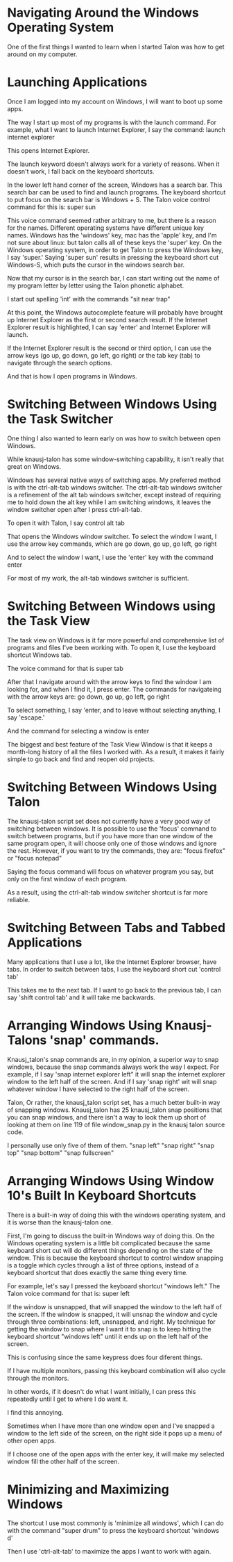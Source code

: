 # Navigating Around the Windows Operating System

 One of the first things I wanted to learn when I started Talon was how to get around on my computer.

# Launching Applications

Once I am logged into my account on Windows, I will want to boot up some apps.

The way I start up most of my programs is with the  launch command.
For example, what I want to launch Internet Explorer, I say the command:  launch internet explorer

This opens Internet Explorer.

The launch keyword doesn't always work for a variety of reasons.
When it doesn't work, I fall back on the keyboard shortcuts.

In the lower left hand corner of the screen, Windows has a search bar.
This search bar can be used to find and launch programs.
The keyboard shortcut  to put focus  on the search bar is  Windows + S.
The Talon voice control command for this is: super sun

This voice command seemed rather arbitrary to me, but there is a reason for the names.
Different operating systems have different unique key names. 
Windows has the 'windows' key, mac has the 'apple' key, and I'm not sure about linux: but talon calls all of these keys the 'super' key. 
On the Windows operating system, in order to get Talon to press the Windows key, I say 'super.'
Saying 'super sun' results in pressing  the keyboard short cut Windows-S, which puts the cursor in the windows search bar.

Now that my cursor is in the search bar, I can start writing out the name of my program letter by letter using the Talon phonetic alphabet.

I start out spelling 'int' with the commands "sit near trap"

At this point, the Windows autocomplete feature will probably have brought up Internet Explorer as the first or second search result.
If the Internet Explorer result is highlighted, I can say 'enter' and Internet Explorer will launch.

If the Internet Explorer result is the second or third option, I can use the arrow keys (go up, go down, go left, go right) or the tab key (tab) to navigate through the search options.

And that is how I open programs in Windows.

# Switching Between Windows Using the Task Switcher

One thing I also wanted to learn early on was how to switch between open Windows.

While knausj-talon has some window-switching capability, it isn't really that great on Windows.

Windows has several native ways of switching apps.
My preferred method is with the ctrl-alt-tab windows switcher.
The ctrl-alt-tab windows switcher is a refinement of the alt tab windows switcher, except instead of requiring me to hold down the alt key while I am switching windows, it leaves the window switcher open after I press ctrl-alt-tab.

To open it with Talon, I say
control alt tab

That opens the Windows window switcher.
To select the window I want, I use the arrow key commands, which are go down, go up, go left, go right

And to select the window I want, I use the 'enter' key with the command
enter

For most of my work, the alt-tab windows switcher is sufficient.


# Switching Between Windows using the Task View

The task view on Windows is it far more powerful and comprehensive list of programs and files I've been working with.
To open it,  I use the keyboard shortcut Windows tab.

The voice command for that is super tab

After that I navigate around with the arrow keys to find the window I am looking for, and when I find it, I press enter.
The commands for navigateing with the arrow keys are: go down, go up, go left, go right

To select something, I say 'enter, and to leave without selecting anything, I say 'escape.'

And the command for selecting a window is
enter

The biggest and best feature of the Task View Window is that it keeps a month-long history of all the files I worked with.
As a result, it makes it fairly simple to go back and find and reopen old projects.

# Switching Between Windows Using Talon

The knausj-talon script set does not currently have a very good way of switching between windows.
It is possible to use the 'focus' command to switch between programs, but if you have more than one window of the same program open, it will choose only one of those windows and ignore the rest.
However, if you want to try the commands, they are: "focus firefox" or "focus notepad"

Saying the focus command will focus on whatever program you say, but only on the first window of each program.

As a result, using the ctrl-alt-tab window switcher shortcut is far more reliable.

# Switching Between Tabs and Tabbed Applications

Many applications that I use a lot, like the Internet Explorer browser, have tabs.
In order to switch between tabs, I use the keyboard short cut 'control tab'

This takes me to the next tab. If I want to go back to the previous tab, I can say 'shift control tab' and it will take me backwards.

# Arranging Windows Using Knausj-Talons 'snap' commands.

Knausj_talon's snap commands are, in my opinion, a superior way to snap windows, because the snap commands always work the way I expect.
 For example, if I say 'snap internet explorer left" it will snap the internet explorer window to the left half of the screen.
 And if I say 'snap right' wit will snap whatever window I have selected to the right half of the screen.

Talon,  Or rather, the  knausj_talon script set, has a much better built-in way of snapping windows.
 Knausj_talon has 25 knausj_talon snap positions that you can snap windows, and there isn't a way to look them up short of looking at them on line 119 of file window_snap.py in the knausj talon source code.

I personally use only five of them of them. "snap left" "snap right" "snap top" "snap bottom" "snap fullscreen"


# Arranging Windows Using Window 10's Built In Keyboard Shortcuts


There is a built-in way of doing this with the windows operating system, and it is worse than the knausj-talon one.


First, I'm going to discuss the built-in Windows way of doing this.
On the Windows operating system is a little bit complicated because the same keyboard short cut will do different things depending on the state of the window.
This is because the keyboard shortcut to control window snapping is a toggle which cycles through a list of three options, instead of a keyboard shortcut that does exactly the same thing every time.

For example,  let's say I pressed the keyboard shortcut "windows left."  The Talon voice command for that is: 	super left


If the window is unsnapped, that will snapped the window to the left half of the screen.
If the window is snapped, it will unsnap the window and cycle through three combinations: left, unsnapped, and right.
My technique for getting the window to snap where I want it to snap is to keep hitting the keyboard shortcut  "windows left" until it ends up on the left half of the screen.

This is confusing since the same keypress does four diferent things. 

If I have multiple monitors,  passing this keyboard combination will also cycle through the monitors.

In other words, if it doesn't do what I want initially, I can press this repeatedly until I get to where I do want it.

I find this annoying.

Sometimes when I have more than one window open and I've snapped a window  to the left side of the screen, on the right side it pops up a menu of other open apps.

If I choose one of the open apps with the enter key, it will make my selected window fill the other half of the screen.

# Minimizing and Maximizing Windows

The shortcut I use most commonly is 'minimize all windows', which I can do with the command "super drum" to press the keyboard shortcut 'windows d'

Then I use 'ctrl-alt-tab' to maximize the apps I want to work with again. 

